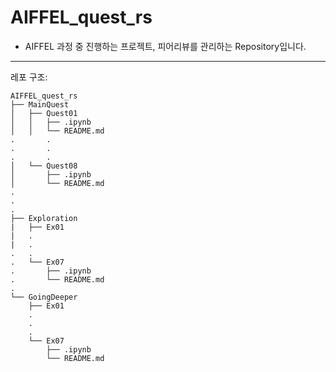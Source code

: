 # AIFFEL_quest_rs

* AIFFEL 과정 중 진행하는 프로젝트, 피어리뷰를 관리하는 Repository입니다.

---  
레포 구조: 
```
AIFFEL_quest_rs
├── MainQuest
│   ├── Quest01
│   │   ├── .ipynb
│   │   └── README.md
.		.
.		.
.		.
│   └── Quest08
│       ├── .ipynb
│       └── README.md
.
.
.
├── Exploration
|   ├── Ex01
|   .
|   .
.   .
.   └── Ex07
.       ├── .ipynb
.       └── README.md
.
└── GoingDeeper
    ├── Ex01
    .
    .
    .
    └── Ex07
        ├── .ipynb
        └── README.md
```
